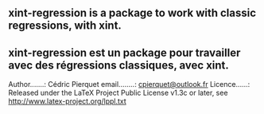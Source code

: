 xint-regression is a package to work with classic regressions, with xint.
-----------------------------------------------------------------------------------------
xint-regression est un package pour travailler avec des régressions classiques, avec xint.
------------------------------------------------------------------------------------------
Author.......: Cédric Pierquet
email........: cpierquet@outlook.fr
Licence......: Released under the LaTeX Project Public License v1.3c or later, see http://www.latex-project.org/lppl.txt